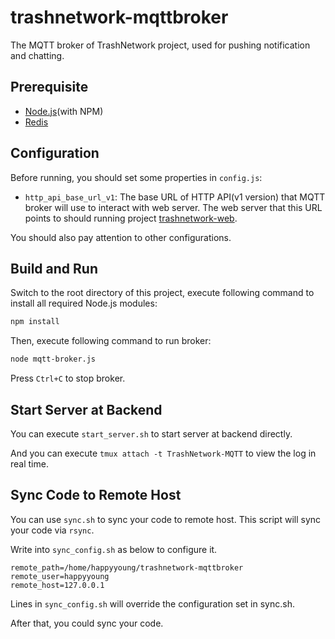 # trashnetwork-mqttbroker
The MQTT broker of TrashNetwork project, used for pushing notification and chatting.

## Prerequisite

- [Node.js](https://nodejs.org/)(with NPM)
- [Redis](http://redis.io/)

## Configuration

Before running, you should set some properties in `config.js`:

+ `http_api_base_url_v1`: The base URL of HTTP API(v1 version) that MQTT broker will use to interact with web server. The web server that this URL points to should running project [trashnetwork-web](https://github.com/TrashNetwork/trashnetwork-web).

You should also pay attention to other configurations.

## Build and Run

Switch to the root directory of this project, execute following command to install all required Node.js modules:

```bash
npm install
```

Then, execute following command to run broker:

```bash
node mqtt-broker.js
```

Press `Ctrl+C` to stop broker. 

## Start Server at Backend

You can execute `start_server.sh` to start server at backend directly.

And you can execute `tmux attach -t TrashNetwork-MQTT` to view the log in real time.

## Sync Code to Remote Host

You can use `sync.sh` to sync your code to remote host. This script will sync your code via `rsync`.

Write into `sync_config.sh` as below to configure it.

```
remote_path=/home/happyyoung/trashnetwork-mqttbroker
remote_user=happyyoung
remote_host=127.0.0.1
```

Lines in `sync_config.sh` will override the configuration set in sync.sh.

After that, you could sync your code.